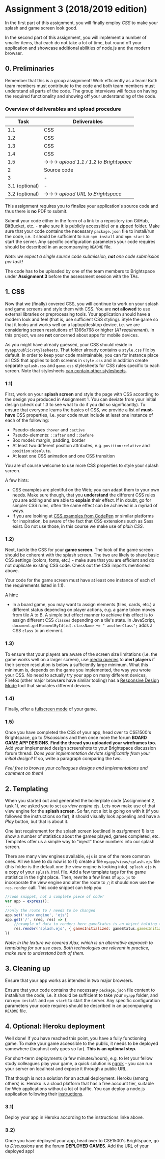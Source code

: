 # Assignment 3 (2018/2019 edition)

In the first part of this assignment, you will finally employ *CSS* to make your splash and game screen look good.

In the second part of this assignment, you will implement a number of smaller items, that each do not take a lot of time, but round off your application and showcase additional abilities of node.js and the modern browser.

## 0. Preliminaries

Remember that this is a group assignment! Work efficiently as a team! Both team members must contribute to the code and both team members must understand all parts of the code. The group interviews will focus on having the required functionality and showing off your understanding of the code.

### Overview of deliverables and upload procedure

| **Task** | **Deliverables**                               |
|------|----------------------------------------------------|
| 1.1  | CSS                                                |
| 1.2  | CSS                                                |
| 1.3  | CSS                                                |
| 1.4  | CSS                                                |
| 1.5  | →→→ *upload 1.1 / 1.2 to Brightspace*              |
| 2    | Source code                                        |
| 3  | -                    |
| 3.1 (optional) | -                                                  |
| 3.2 (optional) | →→→ *upload URL to Brightspace*                    |

This assignment requires you to finalize your application's source code and thus there is **no** PDF to submit.

Submit your code either in the form of a link to a repository (on GitHub, BitBucket, etc. - make sure it is publicly accessible) or a zipped folder. Make sure that your code contains the necessary `package.json` file to install/run the code, i.e. it should be sufficient to run `npm install` and `npm start` to start the server. Any specific configuration parameters your code requires should be described in an accompanying `README` file.

*Note: we expect a single source code submission, **not** one code submission per task!*

The code has to be uploaded by one of the team members to Brightspace under **Assignment 3** before the assessment session with the TAs.

## 1. CSS

Now that we (finally) covered CSS, you will continue to work on your splash and game screens and style them with CSS.
You are **not allowed** to use external libraries or preprocessing tools. Your application should have a modern look and feel (that is, use sufficient CSS styling).
Style the game so that it looks and works well on  a laptop/desktop device, i.e. we are considering screen resolutions of 1366x768 or higher (*A1 requirement*). In this project, we are **not** concerned about apps for mobile devices.

As you might have already guessed, your CSS should reside in `myapp/public/stylesheets`. That folder already contains a `style.css` file by default. In order to keep your code maintainable, you can for instance place all CSS that applies to both screens in `style.css` and in addition create separate `splash.css` and `game.css` stylesheets for CSS rules specific to each screen. Note that stylesheets [can contain other stylesheets](https://developer.mozilla.org/en-US/docs/Web/CSS/@import).

### 1.1)

First, work on your **splash screen** and style the page with CSS according to the design you produced in Assignment 1. You can deviate from your initial design (check out 1.3 to see what to do if you did so significantly). To ensure that everyone learns the basics of CSS, we provide a list of **must-have** CSS properties, i.e. your code must include at least one instance of each of the following:

- Pseudo-classes `:hover` and `:active`
- Pseudo-elements: `::after` and `::before`
- Box model: margin, padding, border
- At least two different position attributes, e.g. `position:relative` and `position:absolute`.
- At least one CSS animation and one CSS transition

You are of course welcome to use more CSS properties to style your splash screen.

A few hints:

- CSS examples are plentiful on the Web; you can adapt them to your own needs. Make sure though, that you **understand** the different CSS rules you are adding and are able to **explain** their effect. If in doubt, go for simpler CSS rules, often the same effect can be achieved in a myriad of ways.
- If you are looking at [CSS examples from CodePen](https://codepen.io/tag/css/#) or similar platforms for inspiration, be aware of the fact that CSS extensions such as Sass exist. Do not use those, in this course we make use of *plain CSS*.

### 1.2)

Next, tackle the CSS for your **game screen**. The look of the game screen should be coherent with the splash screen. The two are likely to share basic CSS settings (colors, fonts, etc.) - make sure that you are efficient and do not duplicate existing CSS code. Check out the CSS imports mentioned above.

Your code for the game screen must have at least one instance of each of the requirements listed in 1.1).

A hint:

- In a board game, you may want to assign elements (tiles, cards, etc.) a different status depending on player actions, e.g. a game token moves from tile A to B. A simple but effect manner to achieve this effect is to assign different CSS `classes` depending on a tile's state. In JavaScript, `document.getElementById(id).className += " anotherClass";` adds a CSS `class` to an element.

### 1.3)

To ensure that your players are aware of the screen size limitations (i.e. the game works well on a larger screen), use [media queries](https://developer.mozilla.org/en-US/docs/Web/CSS/Media_Queries/Using_media_queries) to **alert players** if their screen resolution is below a sufficiently large minimum. What this minimum is, depends on the game you implemented, the way you wrote your CSS. No need to actually try your app on many different devices, Firefox (other major browsers have similar tooling) has a [Responsive Design Mode](https://developer.mozilla.org/en-US/docs/Tools/Responsive_Design_Mode) tool that simulates different devices.

### 1.4)

Finally, offer a [fullscreen mode](https://developer.mozilla.org/en-US/docs/Web/CSS/:fullscreen) of your game.

### 1.5)

Once you have completed the CSS of your app, head over to CSE1500's Brightspace, go to *Discussions* and then once more the forum **BOARD GAME APP DESIGNS**. **Find the thread you uploaded your wireframes too.** Add your implemented design screenshots to your Brightspace discussion forum thread. *Does your implementation deviate significantly from your initial design?* If so, write a paragraph comparing the two.

*Feel free to browse your colleagues designs and implementations and comment on them!*

## 2. Templating

When you started out and generated the boilerplate code (Assignmnent 2, task 1), we asked you to set as *view engine* ejs. Lets now make use of that view engine for the **splash screen**. So far, not a lot is going on with it (if you followed the instructions so far); it should visually look appealing and have a *Play* button, but that is about it.

One last requirement for the splash screen (outlined in *assignment 1*) is to show a number of statistics about the games played, games completed, etc. Templates offer us a simple way to "inject" those numbers into our splash screen.

There are many view engines available, `ejs` is one of the more common ones. All we have to do now is to (1) create a file `myapp/views/splash.ejs` file (this folder is the default one the view engine is looking into). `splash.ejs` is a copy of your `splash.html` file. Add a few template tags for the game statistics in the right place. Then, rewrite a few lines of `app.js` to incorporate the view engine and alter the route to `/`; it should now use the `res.render` call. This code snippet can help you:

```javascript
//code snippet, not a complete piece of code!
var app = express();
...
//only the route to / needs to be changed
app.set('view engine', 'ejs')
app.get('/', (req, res) => {
    //example of data to render; here gameStatus is an object holding this information
    res.render('splash.ejs', { gamesInitialized: gameStatus.gamesInitialized, gamesCompleted: gameStatus.gamesCompleted });
})
```

*Note: in the lexture we covered Ajax, which is an alternative approach to templating for our use caes. Both technologies are relevant in practice, make sure to understand both of them.*

## 3. Cleaning up

Ensure that your app works as intended in two major browsers.

Ensure that your code contains the necessary `package.json` file content to install/run the code, i.e. it should be sufficient to take your `myapp` folder, and run `npm install` and `npm start` to start the server. Any specific configuration parameters your code requires should be described in an accompanying `README` file.

## 4. Optional: Heroku deployment

Well done! If you have reached this point, you have a fully functioning game. To make your game accessible to the public, it needs to be deployed somewhere (locahost only goes so far). **This is an optional step.**

For short-term deployments (a few minutes/hours), e.g. to let your fellow study colleagues play your game, a quick solution is [ngrok](https://ngrok.com/) - you can run your server on localhost and expose it through a public URL.

That though is not a solution for an actual deployment. Heroku (among others) is. Heroku is a cloud platform that has a free account tier, suitable for Web applications without a lot of traffic. You can deploy a node.js application following their [instructions](https://devcenter.heroku.com/articles/getting-started-with-nodejs).

### 3.1)

Deploy your app in Heroku according to the instructions linke above.

### 3.2)

Once you have deployed your app, head over to CSE1500's Brightspace, go to *Discussions* and the forum **DEPLOYED GAMES**. Add the URL of your deployed app!


